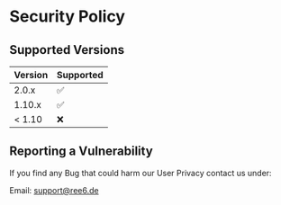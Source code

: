 # Security Policy

## Supported Versions

| Version | Supported          |
|---------| ------------------ |
| 2.0.x   | :white_check_mark: |
| 1.10.x   | :white_check_mark: |
| < 1.10 | :x:                |

## Reporting a Vulnerability

If you find any Bug that could harm our User Privacy contact us under:

Email: support@ree6.de
